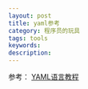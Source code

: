 ```yaml
---
layout: post
title: yaml参考
category: 程序员的玩具
tags: tools
keywords: 
description:
---
```

参考：
[YAML语言教程](http://www.ruanyifeng.com/blog/2016/07/yaml.html)
